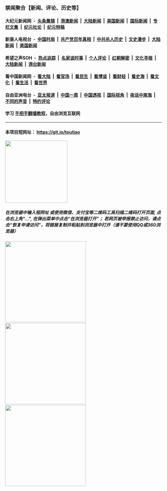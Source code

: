 ### 禁闻聚合【新闻、评论、历史等】

#### 大纪元新闻网 &nbsp;-&nbsp; [头条集锦](indexes/E头条集锦.md?t=02120011) &nbsp;|&nbsp; [港澳新闻](indexes/E港澳新闻.md?t=02120011)  &nbsp;|&nbsp; [大陆新闻](indexes/E大陆新闻.md?t=02120011) &nbsp;|&nbsp; [美国新闻](indexes/E美国新闻.md?t=02120011) &nbsp;|&nbsp; [国际新闻](indexes/E国际新闻.md?t=02120011) &nbsp;|&nbsp; [专栏文集](indexes/E专栏文集.md?t=02120011) &nbsp;|&nbsp; [纪元社论](indexes/E纪元社论.md?t=02120011) &nbsp;|&nbsp; [纪元特稿](indexes/E纪元特稿.md?t=02120011) 

#### 新唐人电视台 &nbsp;-&nbsp; [中国时局](indexes/N中国时局.md?t=02120011) &nbsp;|&nbsp; [共产党百年真相](indexes/N共产党百年真相.md?t=02120011) &nbsp;|&nbsp; [中共杀人历史](indexes/N中共杀人历史.md?t=02120011) &nbsp;|&nbsp; [文史漫步](indexes/N文史漫步.md?t=02120011) &nbsp;|&nbsp; [大陆新闻](indexes/N大陆新闻.md?t=02120011) &nbsp;|&nbsp; [美国新闻](indexes/N美国新闻.md?t=02120011)

#### 希望之声SOH &nbsp;-&nbsp; [热点追踪](indexes/H热点追踪.md?t=02120011) &nbsp;|&nbsp; [名家谈时事](indexes/H名家谈时事.md?t=02120011) &nbsp;|&nbsp; [个人评论](indexes/H个人评论.md?t=02120011)  &nbsp;|&nbsp; [红朝解密](indexes/H红朝解密.md?t=02120011) &nbsp;|&nbsp; [文化寻根](indexes/H文化寻根.md?t=02120011) &nbsp;|&nbsp; [大陆新闻](indexes/H大陆新闻.md?t=02120011) &nbsp;|&nbsp; [港台新闻](indexes/H港台新闻.md?t=02120011)

#### 看中国新闻网 &nbsp;-&nbsp; [看大陆](indexes/S看大陆.md?t=02120011) &nbsp;|&nbsp; [看官场](indexes/S看官场.md?t=02120011) &nbsp;|&nbsp; [看民生](indexes/S看民生.md?t=02120011)  &nbsp;|&nbsp; [看博谈](indexes/S看博谈.md?t=02120011) &nbsp;|&nbsp; [看财经](indexes/S看财经.md?t=02120011) &nbsp;|&nbsp; [看史海](indexes/S看史海.md?t=02120011) &nbsp;|&nbsp; [看文化](indexes/S看文化.md?t=02120011) &nbsp;|&nbsp; [看生活](indexes/S看生活.md?t=02120011) &nbsp;|&nbsp; [看世界](indexes/S看世界.md?t=02120011)

#### 自由亚洲电台 &nbsp;-&nbsp; [亚太报道](indexes/R亚太报道.md?t=02120011) &nbsp;|&nbsp; [中国一周](indexes/R中国一周.md?t=02120011) &nbsp;|&nbsp; [中国透视](indexes/R中国透视.md?t=02120011)  &nbsp;|&nbsp; [国际视角](indexes/R国际视角.md?t=02120011) &nbsp;|&nbsp; [夜话中南海](indexes/R夜话中南海.md?t=02120011) &nbsp;|&nbsp; [不同的声音](indexes/R不同的声音.md?t=02120011) &nbsp;|&nbsp; [特约评论](indexes/R特约评论.md?t=02120011)

#### 学习 [手把手翻墙教程](https://github.com/gfw-breaker/guides/wiki)，自由浏览互联网

----

#### 本项目短网址： https://git.io/toutiao
<img src="https://raw.githubusercontent.com/gfw-breaker/banned-news/master/scripts/img/qr.png" width="200px"/>  

##### 在浏览器中输入短网址 或使用微信、支付宝等二维码工具扫描二维码打开页面, 点击右上角"...", 在弹出菜单中点击“在浏览器打开”； 若网页被举报禁止访问，请点击“恢复申请访问”，将链接复制并粘贴到浏览器中打开（请不要使用QQ或360浏览器）

<img src="https://raw.githubusercontent.com/gfw-breaker/banned-news/master/scripts/img/1.png" width="260px"/> &nbsp; <img src="https://raw.githubusercontent.com/gfw-breaker/banned-news/master/scripts/img/2.png" width="260px"/> &nbsp; <img src="https://raw.githubusercontent.com/gfw-breaker/banned-news/master/scripts/img/3.png" width="260px"/>
